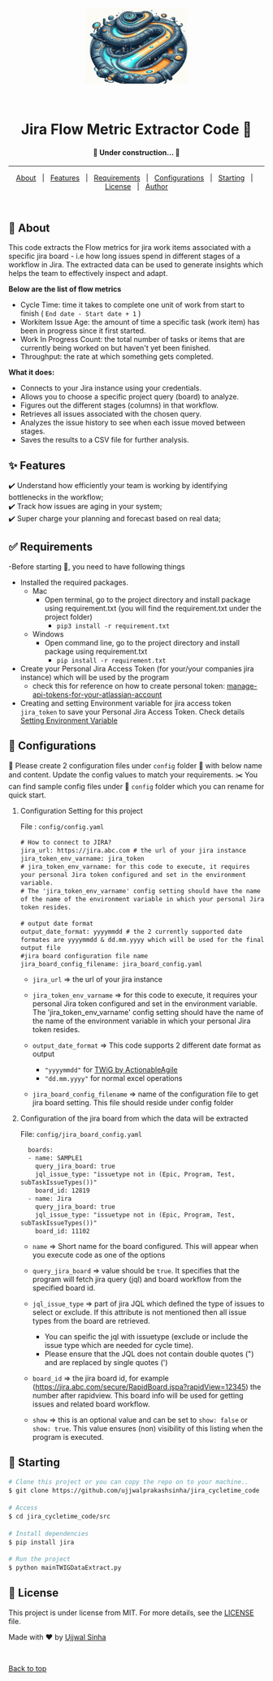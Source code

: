 <div align="center" id="top"> 
  <img src="/resources/img/jfme.jpeg" alt="Jira Flow Metric Extractor Code" width="200" height="150" />

  &#xa0;

</div>

<h1 align="center">Jira Flow Metric Extractor Code 🚀 </h1>


<h4 align="center"> 
	🚧  Under construction...  🚧
</h4> 

<hr> 

<p align="center">
  <a href="#dart-about">About</a> &#xa0; | &#xa0; 
  <a href="#sparkles-features">Features</a> &#xa0; | &#xa0;
  <a href="#white_check_mark-requirements">Requirements</a> &#xa0; | &#xa0;
  <a href="#white_check_mark-Configurations">Configurations</a> &#xa0; | &#xa0;
  <a href="#checkered_flag-starting">Starting</a> &#xa0; | &#xa0;
  <a href="#memo-license">License</a> &#xa0; | &#xa0;
  <a href="https://github.com/ujjwalprakashsinha" target="_blank">Author</a>
</p>

<br>

## :dart: About ##

This code extracts the Flow metrics for jira work items associated with a specific jira board - i.e how long issues spend in different stages of a workflow in Jira.
The extracted data can be used to generate insights which helps the team to effectively inspect and adapt.

**Below are the list of flow metrics**
- Cycle Time: time it takes to complete one unit of work from start to finish ( `End date - Start date + 1` )
- Workitem Issue Age: the amount of time a specific task (work item) has been in progress since it first started.
- Work In Progress Count: the total number of tasks or items that are currently being worked on but haven't yet been finished.
- Throughput:  the rate at which something gets completed.

**What it does:**

- Connects to your Jira instance using your credentials.
- Allows you to choose a specific project query (board) to analyze.
- Figures out the different stages (columns) in that workflow.
- Retrieves all issues associated with the chosen query.
- Analyzes the issue history to see when each issue moved between stages.
- Saves the results to a CSV file for further analysis.

## :sparkles: Features ##

:heavy_check_mark: Understand how efficiently your team is working by identifying bottlenecks in the workflow;\
:heavy_check_mark: Track how issues are aging in your system;\
:heavy_check_mark: Super charge your planning and forecast based on real data;


## :white_check_mark: Requirements ##

-Before starting :checkered_flag:, you need to have following things
  - Installed the required packages.
    - Mac
      - Open terminal, go to the project directory and install package using requirement.txt (you will find the requirement.txt under the project folder)
        - `pip3 install -r requirement.txt`
    - Windows
      - Open command line, go to the project directory and install package using requirement.txt
        - `pip install -r requirement.txt`
  - Create your Personal Jira Access Token (for your/your companies jira instance) which will be used by the program
    - check this for reference on how to create personal token: [manage-api-tokens-for-your-atlassian-account](https://support.atlassian.com/atlassian-account/docs/manage-api-tokens-for-your-atlassian-account/) 
  - Creating and setting Environment variable for jira access token `jira_token` to save your Personal Jira Access Token. Check details [Setting Environment Variable](EnvVarDoc.md)
  
## :robot: Configurations ##
:pushpin: Please create 2 configuration files under `config` folder :file_folder: with below name and content. Update the config values to match your requirements.
:scissors: You can find sample config files under :file_folder: `config` folder which you can rename for quick start.

1. Configuration Setting for this project

    File : `config/config.yaml`
    ```
    # How to connect to JIRA?
    jira_url: https://jira.abc.com # the url of your jira instance
    jira_token_env_varname: jira_token
    # jira_token_env_varname: for this code to execute, it requires your personal Jira token configured and set in the environment variable. 
    # The 'jira_token_env_varname' config setting should have the name of the name of the environment variable in which your personal Jira token resides.

    # output date format
    output_date_format: yyyymmdd # the 2 currently supported date formates are yyyymmdd & dd.mm.yyyy which will be used for the final output file
    #jira board configuration file name
    jira_board_config_filename: jira_board_config.yaml 
    ```

    - `jira_url` => the url of your jira instance

    - `jira_token_env_varname` => for this code to execute, it requires your personal Jira token configured and set in the environment variable. The 'jira_token_env_varname' config setting should have the name of the name of the environment variable in which your personal Jira token resides.

    - `output_date_format` => This code supports 2 different date format as output
        - `"yyyymmdd"`       for [TWiG by ActionableAgile](https://analytics.actionableagile.com/twig/index.html)
        - `"dd.mm.yyyy"`     for normal excel operations
    
    - `jira_board_config_filename` => name of the configuration file to get jira board setting. This file should reside under config folder

2. Configuration of the jira board from which the data will be extracted

    File: `config/jira_board_config.yaml`
      ```
        boards:
        - name: SAMPLE1
          query_jira_board: true
          jql_issue_type: "issuetype not in (Epic, Program, Test, subTaskIssueTypes())"
          board_id: 12819
        - name: Jira
          query_jira_board: true
          jql_issue_type: "issuetype not in (Epic, Program, Test, subTaskIssueTypes())"
          board_id: 11102
      ```

   - `name` => Short name for the board configured. This will appear when you execute code as one of the options

   - `query_jira_board` => value should be `true`. It specifies that the program will fetch jira query (jql) and board workflow from the specified board id.

   - `jql_issue_type` => part of jira JQL which defined the type of issues to select or exclude. If this attribute is not mentioned then all issue types from the board are retrieved. 
        - You can speific the jql with issuetype (exclude or include the issue type which are needed for cycle time).
        - Please ensure that the JQL does not contain double quotes (") and are replaced by single quotes (')
   
   - `board_id` => the jira board id, for example (https://jira.abc.com/secure/RapidBoard.jspa?rapidView=12345) the number after rapidview. This board info will be used for getting issues and related board workflow.
   
   - `show` => this is an optional value and can be set to `show: false` or `show: true`. This value ensures (non) visibility of this listing when the program is executed.

## :checkered_flag: Starting ##

```bash
# Clone this project or you can copy the repo on to your machine..
$ git clone https://github.com/ujjwalprakashsinha/jira_cycletime_code

# Access
$ cd jira_cycletime_code/src

# Install dependencies
$ pip install jira

# Run the project
$ python mainTWIGDataExtract.py

```

## :memo: License ##

This project is under license from MIT. For more details, see the [LICENSE](LICENSE.md) file.


Made with :heart: by <a href="https://github.com/ujjwalprakashsinha" target="_blank">Ujjwal Sinha</a>

&#xa0;

<a href="#top">Back to top</a>
